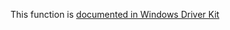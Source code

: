 This function is [documented in Windows Driver Kit](https://learn.microsoft.com/en-us/windows-hardware/drivers/ddi/ntddk/nf-ntddk-rtliszeromemory)
